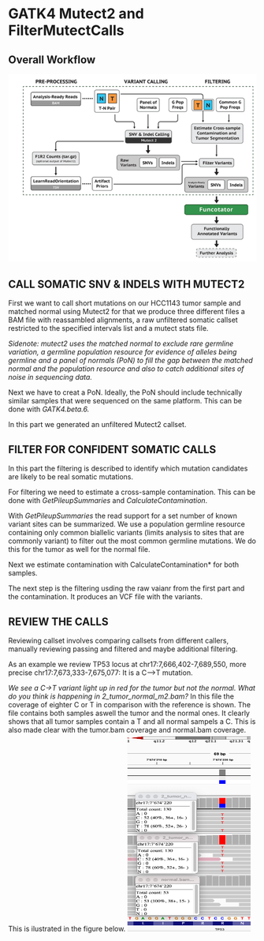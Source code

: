 # GATK4 Mutect2 and FilterMutectCalls

## Overall Workflow

![Workflow](Workflow.png)


## CALL SOMATIC SNV & INDELS WITH MUTECT2
First we want to call short mutations on our HCC1143 tumor sample and matched normal using Mutect2 for that we produce three different files a BAM file with reassambled alignments, a raw unfiltered somatic callset restricted to the specified intervals list and a mutect stats file.

*Sidenote: mutect2 uses the matched normal to exclude rare germline variation, a germline population resource for evidence of alleles being germline and a panel of normals (PoN) to fill the gap between the matched normal and the population resource and also to catch additional sites of noise in sequencing data.*


Next we have to creat a PoN. Ideally, the PoN should include technically similar samples that were sequenced on the same platform. This can be done with *GATK4.beta.6.*

In this part we generated an unfiltered Mutect2 callset.

## FILTER FOR CONFIDENT SOMATIC CALLS

In this part the filtering is described to identify which mutation candidates are likely to be real somatic mutations.

For filtering we need to estimate a cross-sample contamination. This can be done with *GetPileupSummaries* and *CalculateContamination*.

With *GetPileupSummaries* the read support for a set number of known variant sites can be summarized. We use a population germline resource containing only common biallelic variants (limits analysis to sites that are commonly variant) to filter out the most common germline mutations. We do this for the tumor as well for the normal file.

Next we estimate contamination with CalculateContamination* for both samples.

The next step is the filtering usding the raw vaianr from the first part and the contamination. It produces an VCF file with the variants.

## REVIEW THE CALLS

Reviewing callset involves comparing callsets from different callers, manually reviewing passing and filtered and maybe additional filtering.

As an example we review TP53 locus at chr17:7,666,402-7,689,550, more precise chr17:7,673,333-7,675,077:
It is a C-->T mutation.

*We see a C→T variant light up in red for the tumor but not the normal. What do you think is happening in 2_tumor_normal_m2.bam?*
In this file the coverage of eighter C or T in comparison with the reference is shown. The file contains both samples aswell the tumor and the normal ones. It clearly shows that all tumor samples contain a T and all normal sampels a C. This is also made clear with the tumor.bam coverage and normal.bam coverage. This is ilustrated in the figure below. <img src="coverage.png" width="250" height="400">


